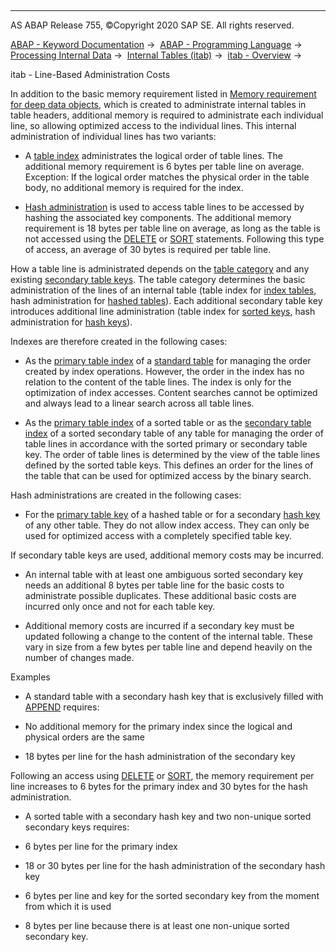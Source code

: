   

* * *

AS ABAP Release 755, ©Copyright 2020 SAP SE. All rights reserved.

[ABAP - Keyword Documentation](javascript:call_link\('abenabap.htm'\)) →  [ABAP - Programming Language](javascript:call_link\('abenabap_reference.htm'\)) →  [Processing Internal Data](javascript:call_link\('abenabap_data_working.htm'\)) →  [Internal Tables (itab)](javascript:call_link\('abenitab.htm'\)) →  [itab - Overview](javascript:call_link\('abenitab_oview.htm'\)) → 

itab - Line-Based Administration Costs

In addition to the basic memory requirement listed in [Memory requirement for deep data objects](javascript:call_link\('abenmemory_consumption_1.htm'\)), which is created to administrate internal tables in table headers, additional memory is required to administrate each individual line, so allowing optimized access to the individual lines. This internal administration of individual lines has two variants:

-   A [table index](javascript:call_link\('abentable_index_glosry.htm'\) "Glossary Entry") administrates the logical order of table lines. The additional memory requirement is 6 bytes per table line on average. Exception: If the logical order matches the physical order in the table body, no additional memory is required for the index.

-   [Hash administration](javascript:call_link\('abenhash_algorithm_glosry.htm'\) "Glossary Entry") is used to access table lines to be accessed by hashing the associated key components. The additional memory requirement is 18 bytes per table line on average, as long as the table is not accessed using the [DELETE](javascript:call_link\('abapdelete_itab.htm'\)) or [SORT](javascript:call_link\('abapsort_itab.htm'\)) statements. Following this type of access, an average of 30 bytes is required per table line.

How a table line is administrated depends on the [table category](javascript:call_link\('abentable_category_glosry.htm'\) "Glossary Entry") and any existing [secondary table keys](javascript:call_link\('abensecondary_table_key_glosry.htm'\) "Glossary Entry"). The table category determines the basic administration of the lines of an internal table (table index for [index tables](javascript:call_link\('abenindex_table_glosry.htm'\) "Glossary Entry"), hash administration for [hashed tables](javascript:call_link\('abenhashed_table_glosry.htm'\) "Glossary Entry")). Each additional secondary table key introduces additional line administration (table index for [sorted keys](javascript:call_link\('abensorted_key_glosry.htm'\) "Glossary Entry"), hash administration for [hash keys](javascript:call_link\('abenhash_key_glosry.htm'\) "Glossary Entry")).

Indexes are therefore created in the following cases:

-   As the [primary table index](javascript:call_link\('abenprimary_table_index_glosry.htm'\) "Glossary Entry") of a [standard table](javascript:call_link\('abenstandard_table_glosry.htm'\) "Glossary Entry") for managing the order created by index operations. However, the order in the index has no relation to the content of the table lines. The index is only for the optimization of index accesses. Content searches cannot be optimized and always lead to a linear search across all table lines.

-   As the [primary table index](javascript:call_link\('abenprimary_table_index_glosry.htm'\) "Glossary Entry") of a sorted table or as the [secondary table index](javascript:call_link\('abensecondary_table_index_glosry.htm'\) "Glossary Entry") of a sorted secondary table of any table for managing the order of table lines in accordance with the sorted primary or secondary table key. The order of table lines is determined by the view of the table lines defined by the sorted table keys. This defines an order for the lines of the table that can be used for optimized access by the binary search.

Hash administrations are created in the following cases:

-   For the [primary table key](javascript:call_link\('abenprimary_table_key_glosry.htm'\) "Glossary Entry") of a hashed table or for a secondary [hash key](javascript:call_link\('abenhash_key_glosry.htm'\) "Glossary Entry") of any other table. They do not allow index access. They can only be used for optimized access with a completely specified table key.

If secondary table keys are used, additional memory costs may be incurred.

-   An internal table with at least one ambiguous sorted secondary key needs an additional 8 bytes per table line for the basic costs to administrate possible duplicates. These additional basic costs are incurred only once and not for each table key.

-   Additional memory costs are incurred if a secondary key must be updated following a change to the content of the internal table. These vary in size from a few bytes per table line and depend heavily on the number of changes made.

Examples

-   A standard table with a secondary hash key that is exclusively filled with [APPEND](javascript:call_link\('abapappend.htm'\)) requires:

-   No additional memory for the primary index since the logical and physical orders are the same

-   18 bytes per line for the hash administration of the secondary key

Following an access using [DELETE](javascript:call_link\('abapdelete_itab.htm'\)) or [SORT](javascript:call_link\('abapsort_itab.htm'\)), the memory requirement per line increases to 6 bytes for the primary index and 30 bytes for the hash administration.

-   A sorted table with a secondary hash key and two non-unique sorted secondary keys requires:

-   6 bytes per line for the primary index

-   18 or 30 bytes per line for the hash administration of the secondary hash key

-   6 bytes per line and key for the sorted secondary key from the moment from which it is used

-   8 bytes per line because there is at least one non-unique sorted secondary key.
